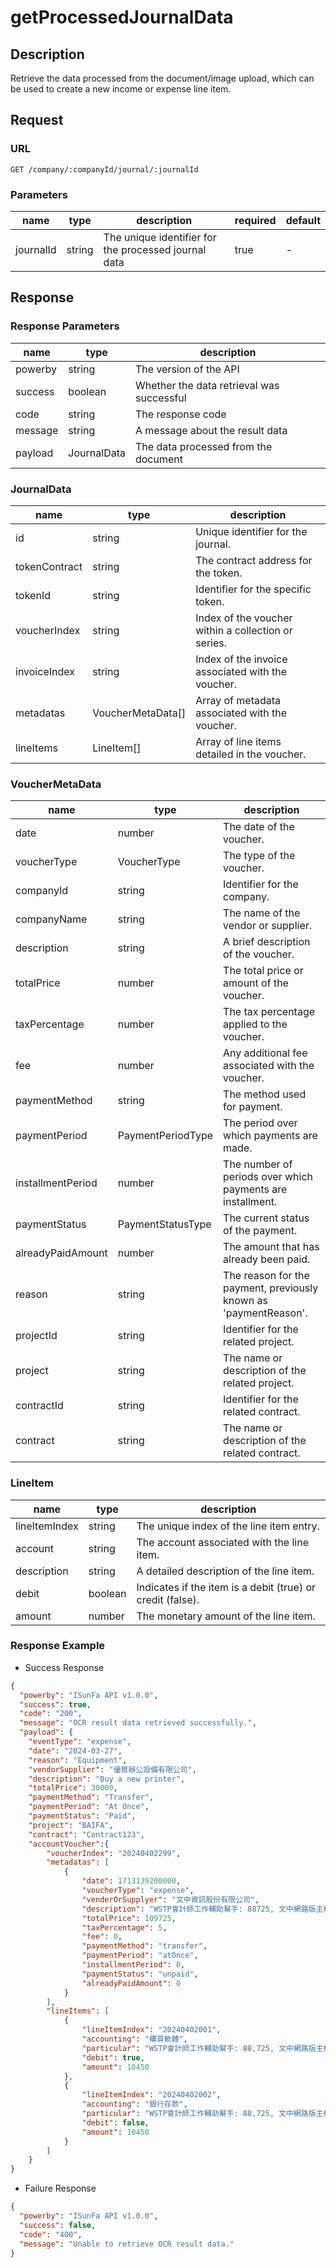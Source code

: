 # getProcessedJournalData
## Description
Retrieve the data processed from the document/image upload, which can be used to create a new income or expense line item.

## Request
### URL
```
GET /company/:companyId/journal/:journalId
```

### Parameters
| name      | type   | description                                          | required | default |
| --------- | ------ | ---------------------------------------------------- | -------- | ------- |
| journalId | string | The unique identifier for the processed journal data | true     | -       |

## Response
### Response Parameters
| name    | type        | description                               |
| ------- | ----------- | ----------------------------------------- |
| powerby | string      | The version of the API                    |
| success | boolean     | Whether the data retrieval was successful |
| code    | string      | The response code                         |
| message | string      | A message about the result data           |
| payload | JournalData | The data processed from the document      |

### JournalData
| name          | type              | description                                         |
| ------------- | ----------------- | --------------------------------------------------- |
| id            | string            | Unique identifier for the journal.                  |
| tokenContract | string            | The contract address for the token.                 |
| tokenId       | string            | Identifier for the specific token.                  |
| voucherIndex  | string            | Index of the voucher within a collection or series. |
| invoiceIndex  | string            | Index of the invoice associated with the voucher.   |
| metadatas     | VoucherMetaData[] | Array of metadata associated with the voucher.      |
| lineItems     | LineItem[]        | Array of line items detailed in the voucher.        |

### VoucherMetaData
| name              | type              | description                                                      |
| ----------------- | ----------------- | ---------------------------------------------------------------- |
| date              | number            | The date of the voucher.                                         |
| voucherType       | VoucherType       | The type of the voucher.                                         |
| companyId         | string            | Identifier for the company.                     |
| companyName       | string            | The name of the vendor or supplier.                              |
| description       | string            | A brief description of the voucher.                              |
| totalPrice        | number            | The total price or amount of the voucher.                        |
| taxPercentage     | number            | The tax percentage applied to the voucher.                       |
| fee               | number            | Any additional fee associated with the voucher.                  |
| paymentMethod     | string            | The method used for payment.                                     |
| paymentPeriod     | PaymentPeriodType | The period over which payments are made.                         |
| installmentPeriod | number            | The number of periods over which payments are installment.       |
| paymentStatus     | PaymentStatusType | The current status of the payment.                               |
| alreadyPaidAmount | number            | The amount that has already been paid.                           |
| reason            | string            | The reason for the payment, previously known as 'paymentReason'. |
| projectId         | string            | Identifier for the related project.                              |
| project           | string            | The name or description of the related project.                  |
| contractId        | string            | Identifier for the related contract.                             |
| contract          | string            | The name or description of the related contract.                 |

### LineItem
| name          | type    | description                                                |
| ------------- | ------- | ---------------------------------------------------------- |
| lineItemIndex | string  | The unique index of the line item entry.                   |
| account       | string  | The account associated with the line item.                 |
| description   | string  | A detailed description of the line item.                   |
| debit         | boolean | Indicates if the item is a debit (true) or credit (false). |
| amount        | number  | The monetary amount of the line item.                      |

### Response Example

- Success Response

```json
{
  "powerby": "ISunFa API v1.0.0",
  "success": true,
  "code": "200",
  "message": "OCR result data retrieved successfully.",
  "payload": {
    "eventType": "expense",
    "date": "2024-03-27",
    "reason": "Equipment",
    "vendorSupplier": "優質辦公設備有限公司",
    "description": "Buy a new printer",
    "totalPrice": 30000,
    "paymentMethod": "Transfer",
    "paymentPeriod": "At Once",
    "paymentStatus": "Paid",
    "project": "BAIFA",
    "contract": "Contract123",
    "accountVoucher":{
        "voucherIndex": "20240402299",
        "metadatas": [
            {
                "date": 1713139200000,
                "voucherType": "expense",
                "venderOrSupplyer": "文中資訊股份有限公司",
                "description": "WSTP會計師工作輔助幫手: 88725, 文中網路版主機授權費用: 8400, 文中工作站授權費用: 6300",
                "totalPrice": 109725,
                "taxPercentage": 5,
                "fee": 0,
                "paymentMethod": "transfer",
                "paymentPeriod": "atOnce",
                "installmentPeriod": 0,
                "paymentStatus": "unpaid",
                "alreadyPaidAmount": 0
            }
        ],
        "lineItems": [
            {
                "lineItemIndex": "20240402001",
                "accounting": "購買軟體",
                "particular": "WSTP會計師工作輔助幫手: 88,725, 文中網路版主機授權費用: 8,400, 文中工作站授權費用: 6,300",
                "debit": true,
                "amount": 10450
            },
            {
                "lineItemIndex": "20240402002",
                "accounting": "銀行存款",
                "particular": "WSTP會計師工作輔助幫手: 88,725, 文中網路版主機授權費用: 8,400, 文中工作站授權費用: 6,300",
                "debit": false,
                "amount": 10450
            }
        ]
    }
}
```

- Failure Response

```json
{
  "powerby": "ISunFa API v1.0.0",
  "success": false,
  "code": "400",
  "message": "Unable to retrieve OCR result data."
}
```